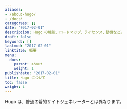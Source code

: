 ```yaml
---
aliases:
- /about-hugo/
- /docs/
categories: []
date: "2017-02-01"
description: Hugo の機能、ロードマップ、ライセンス、動機など。
draft: false
keywords: []
lastmod: "2017-02-01"
linktitle: 概要
menu:
  docs:
    parent: about
    weight: 1
publishdate: "2017-02-01"
title: Hugo について
toc: false
weight: 1
---
```


Hugo は、普通の静的サイトジェネレーターとは異なります。